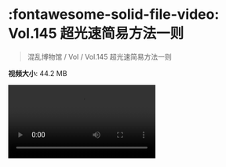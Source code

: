 # :fontawesome-solid-file-video: Vol.145 超光速简易方法一则

> 混乱博物馆 / Vol / Vol.145 超光速简易方法一则

**视频大小**: 44.2 MB

<div class="video"><video src="https://file.hsyhx.top/archive/混乱博物馆/Vol/145.mp4" controls preload>🤔 您的浏览器不支持 video 标签</video></div>